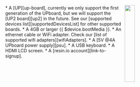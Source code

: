 <img style="float: right;padding-left: 10px;" src="/img/up-board/up-board.png" width="25%">
* A [UP][up-board], currently we only support the first generation of the UPboard, but we will support the [UP2 board][up2] in the future. See our [supported devices list][supportedDevicesList] for other supported boards.
* A 4GB or larger {{ $device.bootMedia }}.
* An ethernet cable or WiFi adapter. Check our [list of supported wifi adapters][wifiAdapters].
* A [5V @4A UPboard power supply][psu].
* A USB keyboard.
* A HDMI LCD screen.
* A [resin.io account][link-to-signup].

[up-board]:http://www.up-board.org/up/
[up2]:http://www.up-board.org/upsquared/
[psu]:http://up-shop.org/up-peripherals/65-dc-power-adapter-for-up-board-eu-plug.html
[wifiAdapters]:/hardware/wifi-dongles/
[supportedDevicesList]:/hardware/devices/

[link-to-signup]:dashboard.resin.io/signup
